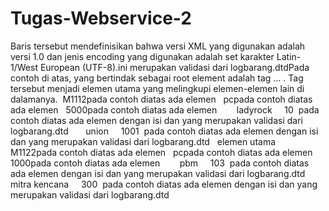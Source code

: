 # Tugas-Webservice-2
<?xml version="1.0" encoding="UTF-8"?><!DOCTYPE logbarang SYSTEM "logbarang.dtd">Baris tersebut mendefinisikan bahwa versi XML yang digunakan adalah versi 1.0 dan jenis encoding yang digunakan adalah set karakter Latin-1/West European (UTF-8).<logbarang>ini merupakan validasi dari logbarang.dtd<barang>Pada contoh di atas, yang bertindak sebagai root element adalah tag <barang> … </barang>. Tag tersebut menjadi elemen utama yang melingkupi elemen-elemen lain di dalamanya.  <kode>M1112</kode>pada contoh diatas ada elemen <kode>  <satuan>pc</satuan>pada contoh diatas ada elemen <satuan>  <harga cur="nmtoken">5000</harga>pada contoh diatas ada elemen <harga>  <asal>     <pt>ladyrock</pt>     <kodewil>10</kodewil>  </asal>pada contoh diatas ada elemen <asal> dengan isi <pt> dan <kodewil> yang merupakan validasi dari logbarang.dtd  <tujuan>     <pt>union</pt>     <kodewil>1001</kodewil>  </tujuan>pada contoh diatas ada elemen <tujuan> dengan isi <pt> dan <kodewil> yang merupakan validasi dari logbarang.dtd</barang>   <barang>elemen utama  <kode>M1122</kode>pada contoh diatas ada elemen <kode>  <satuan>pc</satuan>pada contoh diatas ada elemen <satuan>  <harga cur="nmtoken">1000</harga>pada contoh diatas ada elemen <harga>  <asal>     <pt>pbm</pt>     <kodewil>103</kodewil>  </asal>pada contoh diatas ada elemen <asal> dengan isi <pt> dan <kodewil> yang merupakan validasi dari logbarang.dtd  <tujuan>     <pt>mitra kencana</pt>     <kodewil>300</kodewil>  </tujuan>pada contoh diatas ada elemen <tujuan> dengan isi <pt> dan <kodewil> yang merupakan validasi dari logbarang.dtd</barang>   </logbarang> 
